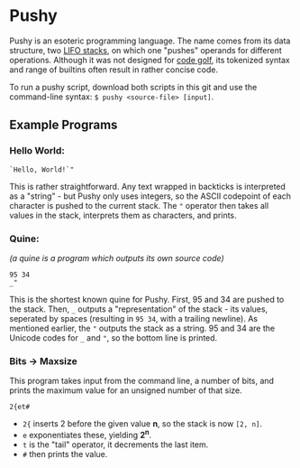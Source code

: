# Pushy
Pushy is an esoteric programming language. The name comes from its data structure, two [LIFO stacks](https://en.wikipedia.org/wiki/Stack_(abstract_data_type)), on which one "pushes" operands for different operations. Although it was not designed for [code golf](https://en.wikipedia.org/wiki/Code_golf), its tokenized syntax and range of builtins often result in rather concise code.

To run a pushy script, download both scripts in this git and use the command-line syntax: `$ pushy <source-file> [input]`.

## Example Programs

### Hello World:

    `Hello, World!`"
    
This is rather straightforward. Any text wrapped in backticks is interpreted as a "string" - but Pushy only uses integers, so the ASCII codepoint of each character is pushed to the current stack. The `"` operator then takes all values in the stack, interprets them as characters, and prints.

### Quine:

_(a quine is a program which outputs its own source code)_

    95 34
    _"
    
This is the shortest known quine for Pushy. First, 95 and 34 are pushed to the stack. Then, `_` outputs a "representation" of the stack - its values, seperated by spaces (resulting in `95 34`, with a trailing newline). As mentioned earlier, the `"` outputs the stack as a string. 95 and 34 are the Unicode codes for `_` and `"`, so the bottom line is printed.

### Bits -> Maxsize

This program takes input from the command line, a number of bits, and prints the maximum value for an unsigned number of that size.

    2{et#

- `2{` inserts 2 before the given value **n**, so the stack is now `[2, n]`.
- `e` exponentiates these, yielding **2<sup>n</sup>**. 
- `t` is the "tail" operator, it decrements the last item.
- `#` then prints the value.
    

